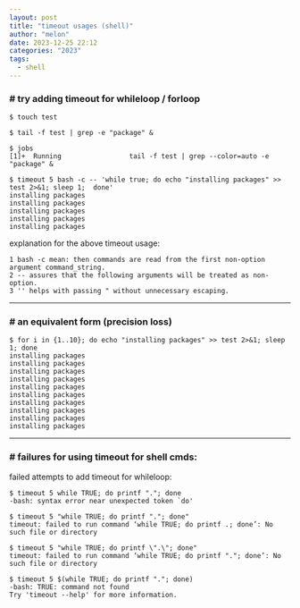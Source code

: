 ```yaml
---
layout: post
title: "timeout usages (shell)"
author: "melon"
date: 2023-12-25 22:12
categories: "2023"
tags:
  - shell
---
```


### # try adding timeout for whileloop / forloop
```text
$ touch test

$ tail -f test | grep -e "package" &

$ jobs
[1]+  Running                 tail -f test | grep --color=auto -e "package" &

$ timeout 5 bash -c -- 'while true; do echo "installing packages" >> test 2>&1; sleep 1;  done'
installing packages
installing packages
installing packages
installing packages
installing packages
```

explanation for the above timeout usage:  
```text
1 bash -c mean: then commands are read from the first non-option argument command_string.
2 -- assures that the following arguments will be treated as non-option.  
3 '' helps with passing " without unnecessary escaping.
```

<hr>

### # an equivalent form (precision loss)
```text
$ for i in {1..10}; do echo "installing packages" >> test 2>&1; sleep 1; done
installing packages
installing packages
installing packages
installing packages
installing packages
installing packages
installing packages
installing packages
installing packages
installing packages
```

<hr>

### # failures for using timeout for shell cmds:
failed attempts to add timeout for whileloop:
```text
$ timeout 5 while TRUE; do printf "."; done
-bash: syntax error near unexpected token `do'

$ timeout 5 "while TRUE; do printf "."; done"
timeout: failed to run command ‘while TRUE; do printf .; done’: No such file or directory

$ timeout 5 "while TRUE; do printf \".\"; done"
timeout: failed to run command ‘while TRUE; do printf "."; done’: No such file or directory

$ timeout 5 $(while TRUE; do printf "."; done)
-bash: TRUE: command not found
Try 'timeout --help' for more information.
```
